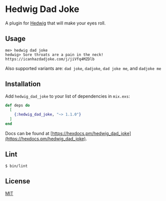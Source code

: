 # Hedwig Dad Joke

A plugin for [Hedwig](https://github.com/hedwig-im) that will make your eyes roll.

## Usage
```
me> hedwig dad joke
hedwig> Sore throats are a pain in the neck!
https://icanhazdadjoke.com/j/jiVfq4MZDlb
```

Also supported variants are: `dad joke`, `dadjoke`, `dad joke me`, and
`dadjoke me`

## Installation

Add `hedwig_dad_joke` to your list of dependencies in `mix.exs`:

```elixir
def deps do
  [
    {:hedwig_dad_joke, "~> 1.1.0"}
  ]
end
```

Docs can be found at
[https://hexdocs.pm/hedwig_dad_joke](https://hexdocs.pm/hedwig_dad_joke).

## Lint
```
$ bin/lint

```

## License
[MIT](https://github.com/maxbeizer/hedwig_dad_joke/blob/master/LICENSE)
